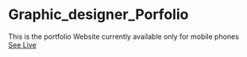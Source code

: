 # Graphic_designer_Porfolio
This is the portfolio Website currently available only for mobile phones<br>
<a href="https://ganeshparmar.github.io/Graphic_designer_Portfolio/" target=_blank>See Live</a>
